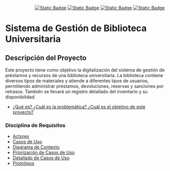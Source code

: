 <div align=right>

[![Static Badge](https://img.shields.io/badge/Inicio-FFFFFF?style=flat-square&logo=kasasmart&logoColor=000000)](/README.md) [![Static Badge](https://img.shields.io/badge/Modelo%20de%20Dominio-FFFFFF?style=flat-square&logo=stackshare&logoColor=000000)](/ModeloDeDominio/README.md) [![Static Badge](https://img.shields.io/badge/Código-FFFFFF?style=flat-square&logo=stackshare&logoColor=000000)](/src) [![Static Badge](https://img.shields.io/badge/Evolución%20MdD-FFFFFF?style=flat-square&logo=stackshare&logoColor=000000)](/ModeloDelDominio/EvolucionModeloDelDominio.md)

</div>

# Sistema de Gestión de Biblioteca Universitaria

## Descripción del Proyecto

Este proyecto tiene como objetivo la digitalización del sistema de gestión de préstamos y recursos de una biblioteca universitaria. La biblioteca contiene diversos tipos de materiales y atiende a diferentes tipos de usuarios, permitiendo administrar préstamos, devoluciones, reservas y sanciones por retrasos. También se llevará un registro detallado del inventario y su disponibilidad.

- [¿Qué es? ¿Cuál es la problemática? ¿Cuál es el objetivo de este proyecto?](/introduccion/introduccion.md)


### Disciplina de Requisitos

</th>
</tr>
<tr></tr>
  <tr>
<td valign=top>
      <ul>
        <li><a href="/CasosDeUso/Actividades/Actores.md">Actores</a></li>
        <li><a href="/CasosDeUso/Actividades/CasosDeUso.md">Casos de Uso</a></li>
        <li><a href="/CasosDeUso/diagramaDeContexto/diagramaDeContexto.md">Diagrama de Contexto</a></li>
        <li><a href="/CasosDeUso/Actividades/Priorizar.md">Priorización de Casos de Uso</a></li>
        <li><a href="/CasosDeUso/Actividades/Detallar.md">Detallado de Casos de Uso</a></li>
        <li><a href="/CasosDeUso/Actividades/Prototipos/README.md">Prototipos</a></li>
      </ul>
    </td>
  </tr>
</table>